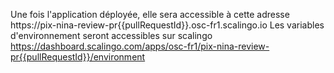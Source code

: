 Une fois l'application déployée, elle sera accessible à cette adresse https://pix-nina-review-pr{{pullRequestId}}.osc-fr1.scalingo.io
Les variables d'environnement seront accessibles sur scalingo https://dashboard.scalingo.com/apps/osc-fr1/pix-nina-review-pr{{pullRequestId}}/environment
